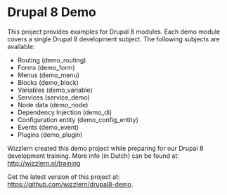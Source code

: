 # Drupal 8 Demo
This project provides examples for Drupal 8 modules. Each demo module covers a single Drupal 8 development subject. The following subjects are available:
- Routing (demo_routing)
- Forms (demo_form)
- Menus (demo_menu)
- Blocks (demo_block)
- Variables (demo_variable)
- Services (service_demo)
- Node data (demo_node)
- Dependency Injection (demo_di)
- Configuration entity (demo_config_entity)
- Events (demo_event)
- Plugins (demo_plugin)

Wizzlern created this demo project while preparing for our Drupal 8 development training. More info (in Dutch) can be found at: http://wizzlern.nl/training

Get the latest version of this project at: https://github.com/wizzlern/drupal8-demo.
